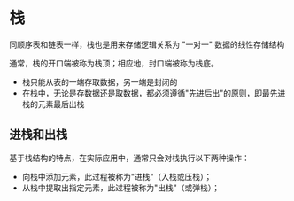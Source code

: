 # 栈

同顺序表和链表一样，栈也是用来存储逻辑关系为 "一对一" 数据的线性存储结构

通常，栈的开口端被称为栈顶；相应地，封口端被称为栈底。

- 栈只能从表的一端存取数据，另一端是封闭的
- 在栈中，无论是存数据还是取数据，都必须遵循"先进后出"的原则，即最先进栈的元素最后出栈

## 进栈和出栈

基于栈结构的特点，在实际应用中，通常只会对栈执行以下两种操作：
- 向栈中添加元素，此过程被称为"进栈"（入栈或压栈）；
- 从栈中提取出指定元素，此过程被称为"出栈"（或弹栈）；